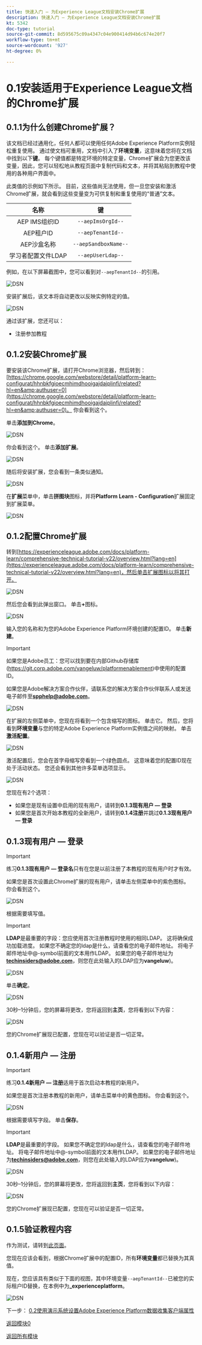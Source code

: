 ```yaml
---
title: 快速入门 — 为Experience League文档安装Chrome扩展
description: 快速入门 — 为Experience League文档安装Chrome扩展
kt: 5342
doc-type: tutorial
source-git-commit: 8d595675c09a4347c04e900414d94b6c674e20f7
workflow-type: tm+mt
source-wordcount: '927'
ht-degree: 0%

---
```


# 0.1安装适用于Experience League文档的Chrome扩展

## 0.1.1为什么创建Chrome扩展？

该文档已经过通用化，任何人都可以使用任何Adobe Experience Platform实例轻松重复使用。
通过使文档可重用，文档中引入了**环境变量**，这意味着您将在文档中找到以下&#x200B;**键**。 每个键值都是特定环境的特定变量，Chrome扩展会为您更改该变量，因此，您可以轻松地从教程页面中复制代码和文本，并将其粘贴到教程中使用的各种用户界面中。

此类值的示例如下所示。 目前，这些值尚无法使用，但一旦您安装和激活Chrome扩展，就会看到这些变量变为可供复制和重复使用的“普通”文本。

| 名称 | 键 |
|:-------------:| :---------------:|
| AEP IMS组织ID | `--aepImsOrgId--` |
| AEP租户ID | `--aepTenantId--` |
| AEP沙盒名称 | `--aepSandboxName--` |
| 学习者配置文件LDAP | `--aepUserLdap--` |

例如，在以下屏幕截图中，您可以看到对`--aepTenantId--`的引用。

![DSN](./images/mod7before.png)

安装扩展后，该文本将自动更改以反映实例特定的值。

![DSN](./images/mod7.png)

通过该扩展，您还可以：

- 注册参加教程

## 0.1.2安装Chrome扩展

要安装该Chrome扩展，请打开Chrome浏览器，然后转到： [https://chrome.google.com/webstore/detail/platform-learn-configurat/hhnbkfgioecmhimdhooigajdajplinfi/related?hl=en&amp;authuser=0](https://chrome.google.com/webstore/detail/platform-learn-configurat/hhnbkfgioecmhimdhooigajdajplinfi/related?hl=en&amp;authuser=0)。 你会看到这个。

单击&#x200B;**添加到Chrome**。

![DSN](./images/c2.png)

你会看到这个。 单击&#x200B;**添加扩展**。

![DSN](./images/c3.png)

随后将安装扩展，您会看到一条类似通知。

![DSN](./images/c4.png)

在&#x200B;**扩展**&#x200B;菜单中，单击&#x200B;**拼图块**&#x200B;图标，并将&#x200B;**Platform Learn - Configuration**&#x200B;扩展固定到扩展菜单。

![DSN](./images/c6.png)

## 0.1.2配置Chrome扩展

转到[https://experienceleague.adobe.com/docs/platform-learn/comprehensive-technical-tutorial-v22/overview.html?lang=en](https://experienceleague.adobe.com/docs/platform-learn/comprehensive-technical-tutorial-v22/overview.html?lang=en)，然后单击扩展图标以将其打开。

![DSN](./images/tuthome.png)

然后您会看到此弹出窗口。 单击&#x200B;**+**&#x200B;图标。

![DSN](./images/c7.png)

输入您的名称和为您的Adobe Experience Platform环境创建的配置ID。 单击&#x200B;**新建**。

>[!IMPORTANT]
>
>如果您是Adobe员工：您可以找到要在内部Github存储库(https://git.corp.adobe.com/vangeluw/platformenablement)中使用的配置ID。
>
>如果您是Adobe解决方案合作伙伴，请联系您的解决方案合作伙伴联系人或发送电子邮件至&#x200B;**spphelp@adobe.com**。

![DSN](./images/c8.png)

在扩展的左侧菜单中，您现在将看到一个包含缩写的图标。 单击它。 然后，您将看到&#x200B;**环境变量**&#x200B;与您的特定Adobe Experience Platform实例值之间的映射。 单击&#x200B;**激活配置**。

![DSN](./images/c9.png)

激活配置后，您会在首字母缩写旁看到一个绿色圆点。 这意味着您的配置ID现在处于活动状态。 您还会看到其他许多菜单选项显示。

![DSN](./images/c10.png)

您现在有2个选项：

- 如果您是现有设置中启用的现有用户，请转到&#x200B;**0.1.3现有用户 — 登录**
- 如果您是首次开始本教程的全新用户，请转到&#x200B;**0.1.4注册**&#x200B;并跳过&#x200B;**0.1.3现有用户 — 登录**

## 0.1.3现有用户 — 登录

>[!IMPORTANT]
>
>练习&#x200B;**0.1.3现有用户 — 登录名**&#x200B;只有在您是以前注册了本教程的现有用户时才有效。

如果您是首次设置此Chrome扩展的现有用户，请单击左侧菜单中的紫色图标。 你会看到这个。

![DSN](./images/chromeret1.png)

根据需要填写值。

>[!IMPORTANT]
>
>**LDAP**&#x200B;是最重要的字段：您应使用首次注册教程时使用的相同LDAP。 这将确保成功加载进度。 如果您不确定您的ldap是什么，请查看您的电子邮件地址。 将电子邮件地址中@-symbol前面的文本用作LDAP。 如果您的电子邮件地址为&#x200B;**techinsiders@adobe.com**，则您在此处输入的LDAP应为&#x200B;**vangeluw**)。

![DSN](./images/chromeret2.png)

单击&#x200B;**确定**。

![DSN](./images/chromeret3.png)

30秒–1分钟后，您的屏幕将更改，您将返回到&#x200B;**主页**，您将看到以下内容：

![DSN](./images/chromeret4.png)

您的Chrome扩展现已配置，您现在可以验证是否一切正常。

## 0.1.4新用户 — 注册

>[!IMPORTANT]
>
>练习&#x200B;**0.1.4新用户 — 注册**&#x200B;适用于首次启动本教程的新用户。

如果您是首次注册本教程的新用户，请单击菜单中的黄色图标。 你会看到这个。

![DSN](./images/c11.png)

根据需要填写字段。 单击&#x200B;**保存**。

>[!IMPORTANT]
>
>**LDAP**&#x200B;是最重要的字段。 如果您不确定您的ldap是什么，请查看您的电子邮件地址。 将电子邮件地址中@-symbol前面的文本用作LDAP。 如果您的电子邮件地址为&#x200B;**techinsiders@adobe.com**，则您在此处输入的LDAP应为&#x200B;**vangeluw**)。

![DSN](./images/chrome1.png)

30秒–1分钟后，您的屏幕将更改，您将返回到&#x200B;**主页**，您将看到以下内容：

![DSN](./images/chrome2.png)

您的Chrome扩展现已配置，您现在可以验证是否一切正常。

## 0.1.5验证教程内容

作为测试，请转到[此页面](https://experienceleague.adobe.com/docs/platform-learn/comprehensive-technical-tutorial-v22/module4/ex3.html?lang=en)。

您现在应该会看到，根据Chrome扩展中的配置ID，所有&#x200B;**环境变量**&#x200B;都已替换为其真值。

现在，您应该具有类似于下面的视图，其中环境变量`--aepTenantId--`已被您的实际租户ID替换，在本例中为&#x200B;**_experienceplatform**。

![DSN](./images/c12.png)

下一步： [0.2使用演示系统设置Adobe Experience Platform数据收集客户端属性](./ex2.md)

[返回模块0](./getting-started.md)

[返回所有模块](./../../../overview.md)
